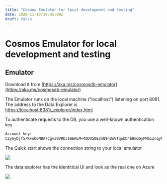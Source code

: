 ```yaml
---
title: "Cosmos Emulator for local development and testing"
date: 2020-11-15T19:45:09Z
draft: false
---
```

# Cosmos Emulator for local development and testing

## Emulator

Download it from [https://aka.ms/cosmosdb-emulator](https://aka.ms/cosmosdb-emulator)

The Emulator runs on the local machine \("localhost"\) listening on port 8081. The address to the Data Explorer is [https://localhost:8081/\_explorer/index.html](https://localhost:8081/_explorer/index.html)

To authenticate requests to the DB, you use a well-known authentication key

```bash
Account key:
C2y6yDjf5/R+ob0N8A7Cgv30VRDJIWEHLM+4QDU5DE2nQ9nDuVTqobD4b8mGGyPMbIZnqyMsEcaGQy67XIw/Jw==
```

The Quick start shows the connection string to your local emulator

![](.gitbook/assets/image%20%2812%29.png)

The data explorer has the identitical UI and look as the real one on Azure

![](.gitbook/assets/image%20%2813%29.png)

